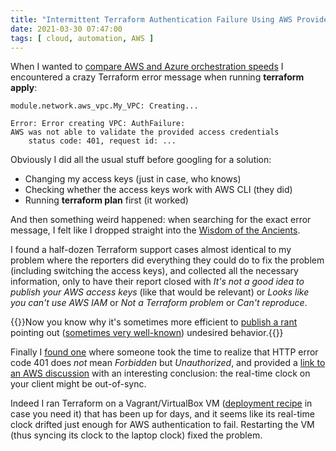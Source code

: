 ```yaml
---
title: "Intermittent Terraform Authentication Failure Using AWS Provider in a Vagrant VM"
date: 2021-03-30 07:47:00
tags: [ cloud, automation, AWS ]
---
```

When I wanted to [compare AWS and Azure orchestration speeds](/2021/03/public-cloud-orchestration-speed.html) I encountered a crazy Terraform error message when running **terraform apply**:

```
module.network.aws_vpc.My_VPC: Creating...

Error: Error creating VPC: AuthFailure: 
AWS was not able to validate the provided access credentials
	status code: 401, request id: ...
```

Obviously I did all the usual stuff before googling for a solution:

* Changing my access keys (just in case, who knows)
* Checking whether the access keys work with AWS CLI (they did)
* Running **terraform plan** first (it worked)

And then something weird happened: when searching for the exact error message, I felt like I dropped straight into the [Wisdom of the Ancients](https://xkcd.com/979/).

I found a half-dozen Terraform support cases almost identical to my problem where the reporters did everything they could do to fix the problem (including switching the access keys), and collected all the necessary information, only to have their report closed with *It's not a good idea to publish your AWS access keys* (like that would be relevant) or *Looks like you can't use AWS IAM* or *Not a Terraform problem* or *Can't reproduce*.

{{<note>}}Now you know why it's sometimes more efficient to [publish a rant](https://blog.ipspace.net/2020/12/ansible-config-sections.html) pointing out ([sometimes very well-known](https://blog.ipspace.net/2017/04/lets-drop-some-random-commands-shall-we.html)) undesired behavior.{{</note>}}

Finally I [found one](https://github.com/hashicorp/terraform/issues/6566) where someone took the time to realize that HTTP error code 401 does *not* mean *Forbidden* but *Unauthorized*, and provided a [link to an AWS discussion](https://forums.aws.amazon.com/thread.jspa?threadID=175266) with an interesting conclusion: the real-time clock on your client might be out-of-sync.

Indeed I ran Terraform on a Vagrant/VirtualBox VM ([deployment recipe](https://github.com/ipspace/pubcloud/tree/master/install) in case you need it) that has been up for days, and it seems like its real-time clock drifted just enough for AWS authentication to fail. Restarting the VM (thus syncing its clock to the laptop clock) fixed the problem.
